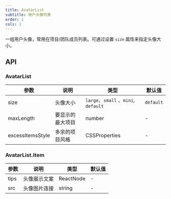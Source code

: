 ```yaml
---
title: AvatarList
subtitle: 用户头像列表
order: 1
cols: 1
---
```


一组用户头像，常用在项目/团队成员列表。可通过设置 `size` 属性来指定头像大小。

## API

### AvatarList

| 参数              | 说明                                      | 类型         | 默认值 |
|------------------|------------------------------------------|-------------|-------|
| size | 头像大小 | `large`、`small` 、`mini`, `default` | `default` |
| maxLength | 要显示的最大项目 | number | - |
| excessItemsStyle | 多余的项目风格 | CSSProperties | - |

### AvatarList.Item

| 参数      | 说明                                      | 类型         | 默认值 |
|----------|------------------------------------------|-------------|-------|
| tips | 头像展示文案 | ReactNode | - |
| src | 头像图片连接 | string | - |
